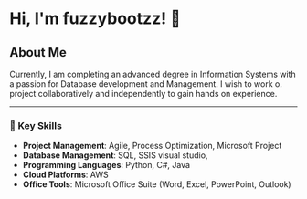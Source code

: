 # Hi, I'm fuzzybootzz! 👋

## About Me
 Currently, I am completing an advanced degree in Information Systems with a passion for Database development and Management. I wish to work o. project collaboratively and independently to gain hands on experience. 

---

### 🚀 Key Skills
- **Project Management**: Agile, Process Optimization, Microsoft Project  
- **Database Management**: SQL, SSIS visual studio, 
- **Programming Languages**: Python, C#, Java  
- **Cloud Platforms**: AWS  
- **Office Tools**: Microsoft Office Suite (Word, Excel, PowerPoint, Outlook)  




